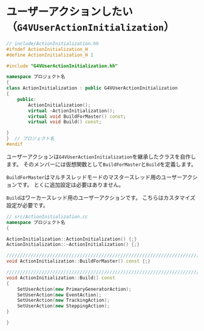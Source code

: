 # ユーザーアクションしたい（``G4VUserActionInitialization``）

```cpp
// include/ActionInitialization.hh
#ifndef ActionInitialization_H
#define ActionInitialization_H 1

#include "G4VUserActionInitialization.hh"

namespace プロジェクト名
{
class ActionInitialization : public G4VUserActionInitialization
{
    public:
        ActionInitialization();
        virtual ~ActionInitialization();
        virtual void BuildForMaster() const;
        virtual void Build() const;

}
}  // プロジェクト名
#endif
```

ユーザーアクションは``G4VUserActionInitialization``を継承したクラスを自作します。
そのメンバーには仮想関数として``BuildForMaster``と``Build``を定義します。

``BuildForMaster``はマルチスレッドモードのマスタースレッド用のユーザーアクションです。
とくに追加設定は必要はありません。

``Build``はワーカースレッド用のユーザーアクションです。
こちらはカスタマイズ設定が必要です。

```cpp
// src/ActionInitialization.cc
namespace プロジェクト名
{

ActionInitialization::ActionInitialization() {;}
ActionInitialization::~ActionInitialization() {;}

////////////////////////////////////////////////////////////////////////////////
void ActionInitialization::BuildForMaster() const {;}

////////////////////////////////////////////////////////////////////////////////
void ActionInitialization::Build() const
{
    SetUserAction(new PrimaryGeneratorAction);
    SetUserAction(new EventAction);
    SetUserAction(new TrackingAction);
    SetUserAction(new SteppingAction);
}

}
```
